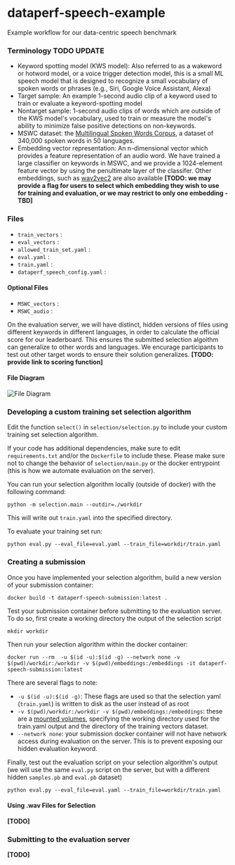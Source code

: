 # dataperf-speech-example
Example workflow for our data-centric speech benchmark

### Terminology  TODO UPDATE

* Keyword spotting model (KWS model): Also referred to as a wakeword or hotword model, or a voice trigger detection model, this is a small ML speech model that is designed to recognize a small vocabulary of spoken words or phrases (e.g., Siri, Google Voice Assistant, Alexa)
* Target sample: An example 1-second audio clip of a keyword used to train or evaluate a keyword-spotting model
* Nontarget sample: 1-second audio clips of words which are outside of the KWS model's vocabulary, used to train or measure the model's ability to minimize false positive detections on non-keywords.
* MSWC dataset: the [Multilingual Spoken Words Corpus](https://mlcommons.org/words), a dataset of 340,000 spoken words in 50 languages.
* Embedding vector representation: An n-dimensional vector which provides a feature representation of an audio word. We have trained a large classifier on keywords in MSWC, and we provide a 1024-element feature vector by using the penultimate layer of the classifer. Other embeddings, such as [wav2vec2](https://huggingface.co/docs/transformers/model_doc/wav2vec2) are also available **[TODO: we may provide a flag for users to select which embedding they wish to use for training and evaluation, or we may restrict to only one embedding - TBD]**

### Files
* `train_vectors` : 
* `eval_vectors` : 
* `allowed_train_set.yaml` : 
* `eval.yaml` : 
* `train.yaml` : 
* `dataperf_speech_config.yaml` : 

#### Optional Files
* `MSWC_vectors` : 
* `MSWC_audio` : 

On the evaluation server, we will have distinct, hidden versions of files using different keywords in different languages, in order to calculate the official score for our leaderboard. This ensures the submitted selection algoithm can generalize to other words and languages. We encurage participants to test out other target words to ensure their solution generalizes. **[TODO: provide link to scoring function]**

#### File Diagram
![File Diagram](https://docs.google.com/drawings/d/1h5uIaUZVWzO_bGhtsdwr7tA4J6xC5Anh2GFN2BBr2yA/edit?usp=sharing)

### Developing a custom training set selection algorithm

Edit the function `select()` in `selection/selection.py` to include your custom training set selection algorithm. 

If your code has additional dependencies, make sure to edit `requirements.txt` and/or the `Dockerfile` to include these.  Please make sure not to change the behavior of `selection/main.py` or the docker entrypoint (this is how we automate evaluation on the server).

You can run your selection algorithm locally (outside of docker) with the following command:

```
python -m selection.main --outdir=./workdir
```

This will write out `train.yaml` into the specified directory.

To evaluate your training set run:

```
python eval.py --eval_file=eval.yaml --train_file=workdir/train.yaml
```

### Creating a submission

Once you have implemented your selection algorithm, build a new version of your submission container:

```
docker build -t dataperf-speech-submission:latest .
```

Test your submission container before submitting to the evaluation server. To do so, first create a working directory the output of the selection script

```
mkdir workdir
```

Then run your selection algorithm within the docker container:

```
docker run --rm  -u $(id -u):$(id -g) --network none -v $(pwd)/workdir:/workdir -v $(pwd)/embeddings:/embeddings -it dataperf-speech-submission:latest
```

There are several flags to note:

* `-u $(id -u):$(id -g)`: These flags are used so that the selection yaml (`train.yaml`) is written to disk as the user instead of as root 
* `-v $(pwd)/workdir:/workdir -v $(pwd)/embeddings:/embeddings`: these are a [mounted volumes](https://docs.docker.com/storage/volumes/), specifying the working directory used for the train.yaml output and the directory of the training vectors dataset.
* `--network none`: your submission docker container will not have network access during evaluation on the server. This is to prevent exposing our hidden evaluation keyword. 

Finally, test out the evaluation script on your selection algorithm's output (we will use the same `eval.py` script on the server, but with a different hidden `samples.pb` and `eval.pb` dataset)

```
python eval.py --eval_file=eval.yaml --train_file=workdir/train.yaml
```

#### Using .wav Files for Selection
**[TODO]**

### Submitting to the evaluation server

**[TODO]**